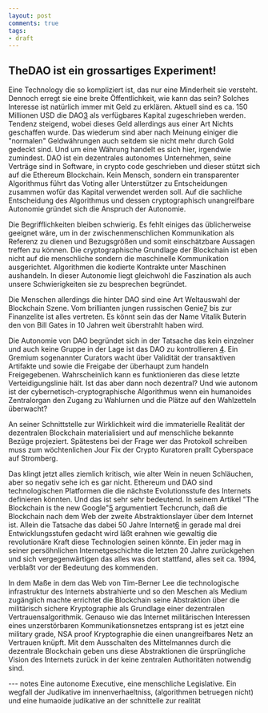 ```yaml
---
layout: post
comments: true
tags:
- draft
---
```

## TheDAO ist ein grossartiges Experiment! 

Eine Technology die so kompliziert ist, das nur eine Minderheit sie versteht. 
Dennoch erregt sie eine breite Öffentlichkeit, wie kann das sein? Solches
Interesse ist natürlich immer mit Geld zu erklären. Aktuell sind es ca. 150
Millionen USD die DAO[3] als verfügbares Kapital zugeschrieben werden. Tendenz
steigend, wobei dieses Geld allerdings aus einer Art Nichts geschaffen wurde.
Das wiederum sind aber nach Meinung einiger die "normalen" Geldwährungen auch
seitdem sie nicht mehr durch Gold gedeckt sind. Und um eine Währung handelt es
sich hier, irgendwie zumindest. DAO ist ein dezentrales autonomes Unternehmen,
seine Verträge sind in Software, in crypto code geschrieben und dieser stützt
sich auf die Ethereum Blockchain. Kein Mensch, sondern ein transparenter
Algorithmus führt das Voting aller Unterstützer zu Entscheidungen zusammen wofür
das Kapital verwendet werden soll. Auf die sachliche Entscheidung des
Algorithmus und dessen cryptographisch unangreifbare Autonomie gründet sich 
die Anspruch der Autonomie.

Die Begrifflichkeiten bleiben schwierig. Es fehlt einiges das üblicherweise
geeignet wäre, um in der zwischenmenschlichen Kommunikation als Referenz zu
dienen und Bezugsgrößen und somit einschätzbare Aussagen treffen zu können. Die
cryptographische Grundlage der Blockchain ist eben nicht auf die menschliche
sondern die maschinelle Kommunikation ausgerichtet. Algorithmen die kodierte
Kontrakte unter Maschinen aushandeln. In dieser Autonomie liegt gleichwohl die
Faszination als auch unsere Schwierigkeiten sie zu besprechen begründet. 

Die Menschen allerdings die hinter DAO sind eine Art Weltauswahl der Blockchain
Szene. Vom brillianten jungen russischen Genie[7] bis zur Finanzelite ist alles
vertreten. Es könnt sein das der Name Vitalik Buterin den von Bill Gates in 10
Jahren weit überstrahlt haben wird. 

Die Autonomie von DAO begründet sich in der Tatsache das kein einzelner und auch
keine Gruppe in der Lage ist das DAO zu kontrollieren [4]. Ein Gremium
sogenannter Curators wacht über Validität der transaktiven Artifakte und sowie
die Freigabe der überhaupt zum handeln Freigegebenen.  Wahrscheinlich kann es
funktionieren das diese letzte Verteidigungslinie hält. Ist das aber dann noch
dezentral?  Und wie autonom ist der cybernetisch-cryptographische Algorithmus
wenn ein humanoides Zentralorgan den Zugang zu Wahlurnen und die Plätze auf den
Wahlzetteln überwacht? 

An seiner Schnittstelle zur Wirklichkeit wird die immaterielle Realität der
dezentralen Blockchain materialisiert und auf menschliche bekannte Bezüge
projeziert. Spätestens bei der Frage wer das Protokoll schreiben muss zum
wöchtenlichen Jour Fix der Crypto Kuratoren prallt Cyberspace auf Stromberg. 

Das klingt jetzt alles ziemlich kritisch, wie alter Wein in neuen Schläuchen,
aber so negativ sehe ich es gar nicht. Ethereum und DAO sind technologischen
Platformen die die nächste Evolutionsstufe des Internets definieren könnten. Und
das ist sehr sehr bedeutend. In seinem Artikel "The Blockchain is the new
Google"[5] argumentiert Techcrunch, daß die Blockchain nach dem Web der zweite
Abstraktionslayer über dem Internet ist.  Allein die Tatsache das dabei  50
Jahre Internet[6] in gerade mal drei Entwicklungsstufen gedacht wird läßt
erahnen wie gewaltig die revolutionäre Kraft diese Technologien seinen könnte.
Ein jeder mag in seiner persöhnlichen Internetgeschichte die letzten 20 Jahre
zurückgehen und sich vergegenwärtigen das alles was dort stattfand, alles seit
ca. 1994, verblaßt vor der Bedeutung des kommenden. 

In dem Maße in dem das Web von Tim-Berner Lee die technologische infrastruktur
des Internets abstrahierte und so den Meschen als Medium zugänglich machte
errichtet die Blockchain seine Abstraktion über die militärisch sichere
Kryptographie als Grundlage einer dezentralen Vertrauensalgorithmik. Genauso wie
das Internet militärischen Interessen eines unzerstörbaren Kommunikationsnetzes
entsprang ist es jetzt eine military grade, NSA proof Kryptographie die einen
unangreifbares Netz an Vertrauen knüpft.  Mit dem Ausschalten des Mittelmannes
durch die dezentrale Blockchain geben uns diese Abstraktionen die ürsprüngliche
Vision des Internets zurück in der keine zentralen Authoritäten notwendig sind.

--- notes
Eine autonome Executive, eine menschliche Legislative. Ein wegfall der
Judikative im innenverhaeltniss, (algorithmen betruegen nicht) und eine humaoide
judikative an der schnittelle zur realität


[1]: https://www.ethereum.org/,
[1a]: https://en.wikipedia.org/wiki/Ethereum
[2]: https://daohub.org/
[3]: http://techcrunch.com/2016/05/16/the-tao-of-the-dao-or-how-the-autonomous-corporation-is-already-here/
[4]:
https://blog.daohub.org/the-dao-wishes-gav-all-the-best-c678f65a6f5f#.m9lx6n97k
[5]: http://techcrunch.com/2016/05/11/the-blockchain-is-the-new-google/
[6]: https://en.wikipedia.org/wiki/History_of_the_Internet
[7]: https://en.wikipedia.org/wiki/Vitalik_Buterin
